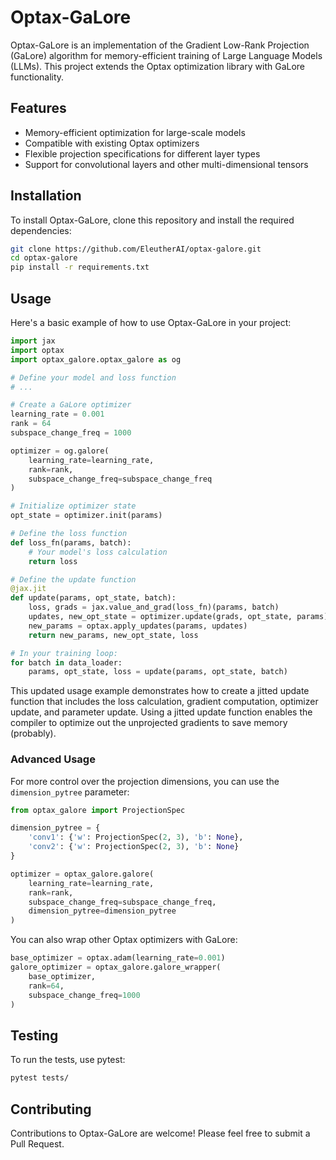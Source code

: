 # Optax-GaLore

Optax-GaLore is an implementation of the Gradient Low-Rank Projection (GaLore) algorithm for memory-efficient training of Large Language Models (LLMs). This project extends the Optax optimization library with GaLore functionality.

## Features

- Memory-efficient optimization for large-scale models
- Compatible with existing Optax optimizers
- Flexible projection specifications for different layer types
- Support for convolutional layers and other multi-dimensional tensors

## Installation

To install Optax-GaLore, clone this repository and install the required dependencies:

```bash
git clone https://github.com/EleutherAI/optax-galore.git
cd optax-galore
pip install -r requirements.txt
```
## Usage

Here's a basic example of how to use Optax-GaLore in your project:

```python
import jax
import optax
import optax_galore.optax_galore as og

# Define your model and loss function
# ...

# Create a GaLore optimizer
learning_rate = 0.001
rank = 64
subspace_change_freq = 1000

optimizer = og.galore(
    learning_rate=learning_rate,
    rank=rank,
    subspace_change_freq=subspace_change_freq
)

# Initialize optimizer state
opt_state = optimizer.init(params)

# Define the loss function
def loss_fn(params, batch):
    # Your model's loss calculation
    return loss

# Define the update function
@jax.jit
def update(params, opt_state, batch):
    loss, grads = jax.value_and_grad(loss_fn)(params, batch)
    updates, new_opt_state = optimizer.update(grads, opt_state, params)
    new_params = optax.apply_updates(params, updates)
    return new_params, new_opt_state, loss

# In your training loop:
for batch in data_loader:
    params, opt_state, loss = update(params, opt_state, batch)
```

This updated usage example demonstrates how to create a jitted update function that includes the loss calculation, gradient computation, optimizer update, and parameter update. Using a jitted update function enables the compiler to optimize out the unprojected gradients to save memory (probably).

### Advanced Usage

For more control over the projection dimensions, you can use the `dimension_pytree` parameter:

```python
from optax_galore import ProjectionSpec

dimension_pytree = {
    'conv1': {'w': ProjectionSpec(2, 3), 'b': None},
    'conv2': {'w': ProjectionSpec(2, 3), 'b': None}
}

optimizer = optax_galore.galore(
    learning_rate=learning_rate,
    rank=rank,
    subspace_change_freq=subspace_change_freq,
    dimension_pytree=dimension_pytree
)
```

You can also wrap other Optax optimizers with GaLore:

```python
base_optimizer = optax.adam(learning_rate=0.001)
galore_optimizer = optax_galore.galore_wrapper(
    base_optimizer,
    rank=64,
    subspace_change_freq=1000
)
```

## Testing

To run the tests, use pytest:

```bash
pytest tests/
```

## Contributing

Contributions to Optax-GaLore are welcome! Please feel free to submit a Pull Request.
